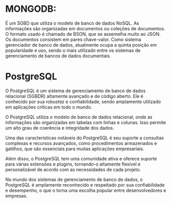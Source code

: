 # MONGODB:
É um SGBD que utiliza o modelo de banco de dados NoSQL.
As informações são organizadas em documentos ou coleções de documentos.
O formato usado é chamado de BSON, que se assemelha muito ao JSON.
Os documentos consistem em pares chave-valor.
Como sistema gerenciador de banco de dados, atualmente ocupa a quinta posição em popularidade e uso, sendo o mais utilizado entre os sistemas de gerenciamento de bancos de dados documentais.

# PostgreSQL
O PostgreSQL é um sistema de gerenciamento de banco de dados relacional (SGBDR) altamente avançado e de código aberto. Ele é conhecido por sua robustez e confiabilidade, sendo amplamente utilizado em aplicações críticas em todo o mundo.

O PostgreSQL utiliza o modelo de banco de dados relacional, onde as informações são organizadas em tabelas com linhas e colunas. Isso permite um alto grau de coerência e integridade dos dados.

Uma das características notáveis do PostgreSQL é seu suporte a consultas complexas e recursos avançados, como procedimentos armazenados e gatilhos, que são essenciais para muitas aplicações empresariais.

Além disso, o PostgreSQL tem uma comunidade ativa e oferece suporte para várias extensões e plugins, tornando-o altamente flexível e personalizável de acordo com as necessidades de cada projeto.

No mundo dos sistemas de gerenciamento de banco de dados, o PostgreSQL é amplamente reconhecido e respeitado por sua confiabilidade e desempenho, o que o torna uma escolha popular entre desenvolvedores e empresas.
